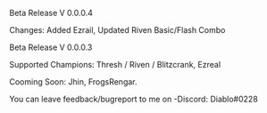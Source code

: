 Beta Release V 0.0.0.4

Changes: Added Ezrail, Updated Riven Basic/Flash Combo



Beta Release V 0.0.0.3

Supported Champions: Thresh / Riven / Blitzcrank, Ezreal



Cooming Soon: Jhin, FrogsRengar.   

You can leave feedback/bugreport to me on -Discord: Diablo#0228
